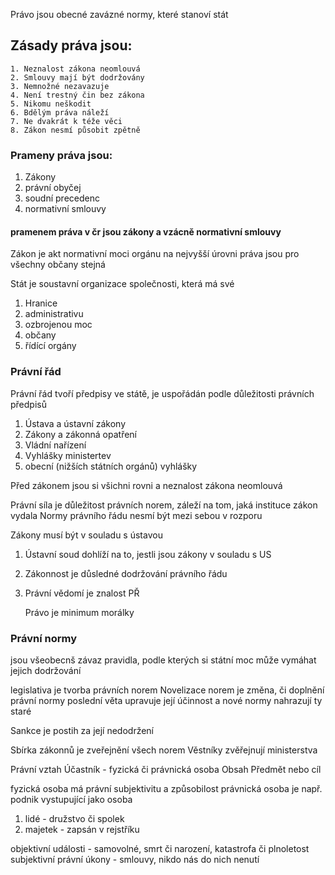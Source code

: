 Právo jsou obecné zavázné normy, které stanoví stát

## Zásady práva jsou:

	1. Neznalost zákona neomlouvá
	2. Smlouvy mají být dodržovány
	3. Nemnožné nezavazuje
	4. Není trestný čin bez zákona
	5. Nikomu neškodit
	6. Bdělým práva náleží
	7. Ne dvakrát k téže věci
	8. Zákon nesmí působit zpětně

### Prameny práva jsou: 
1. Zákony 
2. právní obyčej
3. soudní precedenc
4. normativní smlouvy
#### pramenem práva v čr jsou zákony a vzácně normativní smlouvy

Zákon je akt normativní moci orgánu na nejvyšší úrovni
práva jsou pro všechny občany stejná

Stát je soustavní organizace společnosti, která má své
1. Hranice
2. administrativu
3. ozbrojenou moc
4. občany
5. řídící orgány

### Právní řád

Právní řád tvoří předpisy ve státě, je uspořádán podle důležitosti právních předpisů
1. Ústava a ústavní zákony
2. Zákony a zákonná opatření
3. Vládní nařízení
4. Vyhlášky ministertev
5. obecní (nižších státních orgánů) vyhlášky

Před zákonem jsou si všichni rovni a neznalost zákona neomlouvá

Právní síla je důležitost právních norem, záleží na tom, jaká instituce zákon vydala
Normy právního řádu nesmí být mezi sebou v rozporu

Zákony musí být v souladu s ústavou
1. Ústavní soud dohlíží na to, jestli jsou zákony v souladu s US
2. Zákonnost je důsledné dodržování právního řádu
3. Právní vědomí je znalost PŘ

	Právo je minimum morálky

### Právní normy
jsou všeobecnš závaz pravidla, podle kterých si státní moc může vymáhat jejich dodržování

legislativa je tvorba právních norem
Novelizace norem je změna, či doplnění právní normy
poslední věta upravuje její účinnost a nové normy nahrazují ty staré

Sankce je postih za její nedodržení

Sbírka zákonnů je zveřejnění všech norem
	Věstníky zvěřejnují ministerstva

Právní vztah
Účastník - fyzická či právnická osoba
Obsah
Předmět nebo cíl

fyzická osoba má právní subjektivitu a způsobilost
právnická osoba je např. podnik vystupující jako osoba 
1. lidé - družstvo či spolek
2. majetek - zapsán v rejstříku

objektivní události - samovolné, smrt či narození, katastrofa či plnoletost
subjektivní právní úkony - smlouvy, nikdo nás do nich nenutí